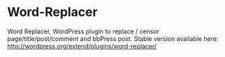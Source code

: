 Word-Replacer
=============

Word Replacer, WordPress plugin to replace / censor page/title/post/comment and bbPress post.
Stable version available here: http://wordpress.org/extend/plugins/word-replacer/